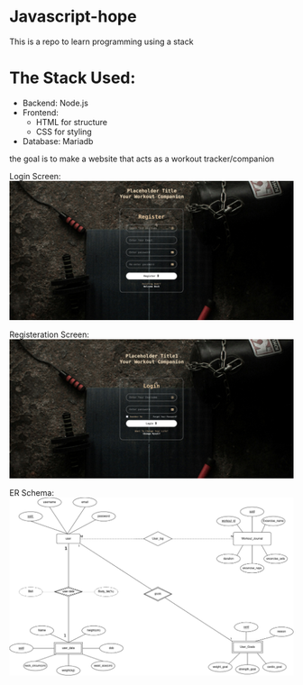 # Javascript-hope

This is a repo to learn programming using a stack

# The Stack Used:

- Backend: Node.js
- Frontend:
  - HTML for structure
  - CSS for styling
- Database: Mariadb

the goal is to make a website that acts as a workout tracker/companion

Login Screen:
![Login Screen](https://github.com/Rishcursion/Javascript-hope/blob/main/public/images/Screenshot%202024-02-21%20at%2001-03-41%20Your%20Workout%20Companion.png)

Registeration Screen:
![Registeration Screen](https://github.com/Rishcursion/Javascript-hope/blob/main/public/images/Screenshot%202024-02-21%20at%2001-03-32%20Your%20Workout%20Companion.png)

ER Schema:  
![Trial Er Schema](https://github.com/Rishcursion/Javascript-hope/blob/main/public/images/istg.drawio.png)
